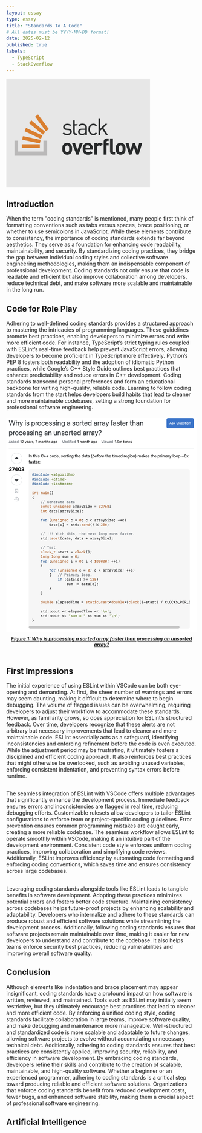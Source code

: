 ```yaml
---
layout: essay
type: essay
title: "Standards To A Code"
# All dates must be YYYY-MM-DD format!
date: 2025-02-12
published: true
labels:
  - TypeScript
  - StackOverflow
---
```

<img width="380px" class="rounded float-start pe-3" src="../img/stackoverflow-1.png">

## Introduction
When the term "coding standards" is mentioned, many people first think of formatting conventions such as tabs versus spaces, brace positioning, or whether to use semicolons in JavaScript. While these elements contribute to consistency, the importance of coding standards extends far beyond aesthetics. They serve as a foundation for enhancing code readability, maintainability, and security. By standardizing coding practices, they bridge the gap between individual coding styles and collective software engineering methodologies, making them an indispensable component of professional development. Coding standards not only ensure that code is readable and efficient but also improve collaboration among developers, reduce technical debt, and make software more scalable and maintainable in the long run.

## Code for Role Play
Adhering to well-defined coding standards provides a structured approach to mastering the intricacies of programming languages. These guidelines promote best practices, enabling developers to minimize errors and write more efficient code. For instance, TypeScript’s strict typing rules coupled with ESLint’s real-time feedback help prevent JavaScript errors, allowing developers to become proficient in TypeScript more effectively. Python’s PEP 8 fosters both readability and the adoption of idiomatic Python practices, while Google’s C++ Style Guide outlines best practices that enhance predictability and reduce errors in C++ development. Coding standards transcend personal preferences and form an educational backbone for writing high-quality, reliable code. Learning to follow coding standards from the start helps developers build habits that lead to cleaner and more maintainable codebases, setting a strong foundation for professional software engineering.

<div style="text-align: center; margin-top: 20px; display: flex; flex-direction: column; align-items: center;">
    <a href="https://stackoverflow.com/questions/11227809/why-is-processing-a-sorted-array-faster-than-processing-an-unsorted-array" target="_blank">
        <img width="580px" src="../img/SMARTQUESTION.png" alt="Why is processing a sorted array faster than processing an unsorted array?" style="display: block;">
    </a>
    <a href="https://stackoverflow.com/questions/11227809/why-is-processing-a-sorted-array-faster-than-processing-an-unsorted-array" target="_blank" style="margin-top: 10px; text-align: center; font-size: 0.9em; font-style: italic;">
        <strong>Figure 1: Why is processing a sorted array faster than processing an unsorted array?</strong>
    </a>
    <div style="margin-bottom: 20px;"></div>
</div>


## First Impressions
The initial experience of using ESLint within VSCode can be both eye-opening and demanding. At first, the sheer number of warnings and errors may seem daunting, making it difficult to determine where to begin debugging. The volume of flagged issues can be overwhelming, requiring developers to adjust their workflow to accommodate these standards. However, as familiarity grows, so does appreciation for ESLint’s structured feedback. Over time, developers recognize that these alerts are not arbitrary but necessary improvements that lead to cleaner and more maintainable code. ESLint essentially acts as a safeguard, identifying inconsistencies and enforcing refinement before the code is even executed. While the adjustment period may be frustrating, it ultimately fosters a disciplined and efficient coding approach. It also reinforces best practices that might otherwise be overlooked, such as avoiding unused variables, enforcing consistent indentation, and preventing syntax errors before runtime.

## 
The seamless integration of ESLint with VSCode offers multiple advantages that significantly enhance the development process. Immediate feedback ensures errors and inconsistencies are flagged in real time, reducing debugging efforts. Customizable rulesets allow developers to tailor ESLint configurations to enforce team or project-specific coding guidelines. Error prevention ensures common programming mistakes are caught early, creating a more reliable codebase. The seamless workflow allows ESLint to operate smoothly within VSCode, making it an intuitive part of the development environment. Consistent code style enforces uniform coding practices, improving collaboration and simplifying code reviews. Additionally, ESLint improves efficiency by automating code formatting and enforcing coding conventions, which saves time and ensures consistency across large codebases.

##
Leveraging coding standards alongside tools like ESLint leads to tangible benefits in software development. Adopting these practices minimizes potential errors and fosters better code structure. Maintaining consistency across codebases helps future-proof projects by enhancing scalability and adaptability. Developers who internalize and adhere to these standards can produce robust and efficient software solutions while streamlining the development process. Additionally, following coding standards ensures that software projects remain maintainable over time, making it easier for new developers to understand and contribute to the codebase. It also helps teams enforce security best practices, reducing vulnerabilities and improving overall software quality.

## Conclusion
Although elements like indentation and brace placement may appear insignificant, coding standards have a profound impact on how software is written, reviewed, and maintained. Tools such as ESLint may initially seem restrictive, but they ultimately encourage best practices that lead to cleaner and more efficient code. By enforcing a unified coding style, coding standards facilitate collaboration in large teams, improve software quality, and make debugging and maintenance more manageable. Well-structured and standardized code is more scalable and adaptable to future changes, allowing software projects to evolve without accumulating unnecessary technical debt. Additionally, adhering to coding standards ensures that best practices are consistently applied, improving security, reliability, and efficiency in software development. By embracing coding standards, developers refine their skills and contribute to the creation of scalable, maintainable, and high-quality software. Whether a beginner or an experienced programmer, adhering to coding standards is a critical step toward producing reliable and efficient software solutions. Organizations that enforce coding standards benefit from reduced development costs, fewer bugs, and enhanced software stability, making them a crucial aspect of professional software engineering.

## Artificial Intelligence
